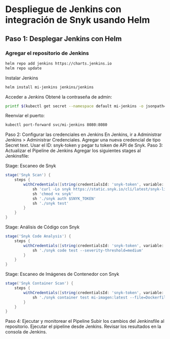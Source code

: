 # Despliegue de Jenkins con integración de Snyk usando Helm

## Paso 1: Desplegar Jenkins con Helm

### Agregar el repositorio de Jenkins

```bash
helm repo add jenkins https://charts.jenkins.io
helm repo update
```

Instalar Jenkins
```bash
helm install mi-jenkins jenkins/jenkins
```

Acceder a Jenkins
Obtené la contraseña de admin:

```bash
printf $(kubectl get secret --namespace default mi-jenkins -o jsonpath="{.data.jenkins-admin-password}" | base64 --decode); echo
```

Reenviar el puerto:

```bash
kubectl port-forward svc/mi-jenkins 8080:8080
```

Paso 2: Configurar las credenciales en Jenkins
En Jenkins, ir a Administrar Jenkins > Administrar Credenciales.
Agregar una nueva credencial de tipo Secret text.
Usar el ID: snyk-token y pegar tu token de API de Snyk.
Paso 3: Actualizar el Pipeline de Jenkins
Agregar los siguientes stages al Jenkinsfile:

Stage: Escaneo de Snyk
```groovy
stage('Snyk Scan') {
    steps {
        withCredentials([string(credentialsId: 'snyk-token', variable: 'SNYK_TOKEN')]) {
            sh 'curl -Lo snyk https://static.snyk.io/cli/latest/snyk-linux'
            sh 'chmod +x snyk'
            sh './snyk auth $SNYK_TOKEN'
            sh './snyk test'
        }
    }
}
```

Stage: Análisis de Código con Snyk
```groovy
stage('Snyk Code Analysis') {
    steps {
        withCredentials([string(credentialsId: 'snyk-token', variable: 'SNYK_TOKEN')]) {
            sh './snyk code test --severity-threshold=medium'
        }
    }
}
```

Stage: Escaneo de Imágenes de Contenedor con Snyk
```groovy
stage('Snyk Container Scan') {
    steps {
        withCredentials([string(credentialsId: 'snyk-token', variable: 'SNYK_TOKEN')]) {
            sh './snyk container test mi-imagen:latest --file=Dockerfile --severity-threshold=medium'
        }
    }
}
```


Paso 4: Ejecutar y monitorear el Pipeline
Subir los cambios del Jenkinsfile al repositorio.
Ejecutar el pipeline desde Jenkins.
Revisar los resultados en la consola de Jenkins.